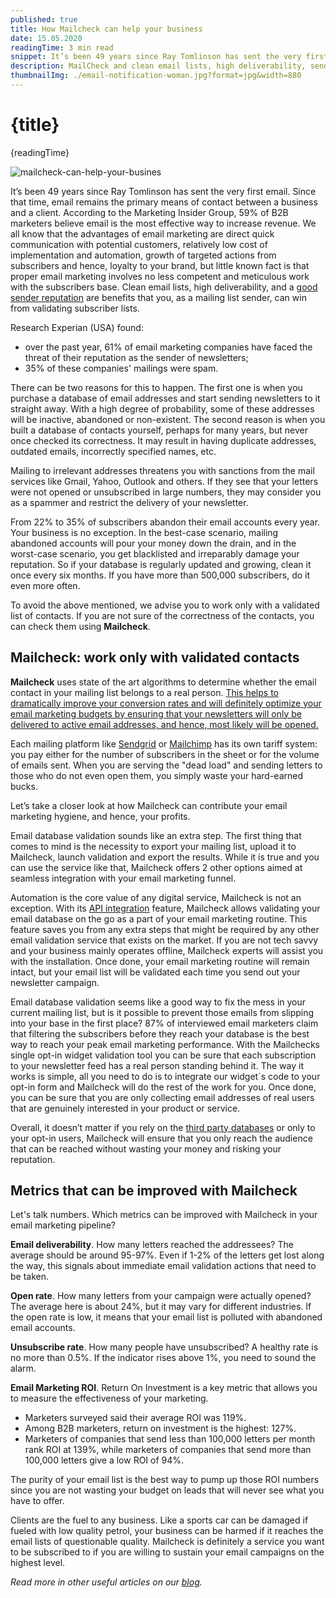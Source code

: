 ```yaml
---
published: true
title: How Mailcheck can help your business
date: 15.05.2020
readingTime: 3 min read
snippet: It’s been 49 years since Ray Tomlinson has sent the very first email. Since that time, email remains the primary means of contact between a business and a client. According to the Marketing Insider Group, 59% of B2B marketers believe email is the most effective way to increase revenue. We all know that the advantages of email marketing are direct quick communication with potential customers, relatively low cost of implementation and automation, growth of targeted actions from subscribers and hence, loyalty to your brand, but little known fact is that proper email marketing involves no less competent and meticulous work with the subscribers base. Clean email lists, high deliverability, and a good sender reputation are benefits that you, as a mailing list sender, can win from validating subscriber lists.
description: MailCheck and clean email lists, high deliverability, sender reputation, validation subscriber lists. Benefits for your business from using MailCheck.
thumbnailImg: ./email-notification-woman.jpg?format=jpg&width=880
---
```


# {title}

{readingTime}

![mailcheck-can-help-your-busines](./email-notification-woman.jpg?format=webp;jpg;png;avif&srcset&width=880)

It’s been 49 years since Ray Tomlinson has sent the very first email. Since that time, email remains the primary means of contact between a business and a client. According to the Marketing Insider Group, 59% of B2B marketers believe email is the most effective way to increase revenue. We all know that the advantages of email marketing are direct quick communication with potential customers, relatively low cost of implementation and automation, growth of targeted actions from subscribers and hence, loyalty to your brand, but little known fact is that proper email marketing involves no less competent and meticulous work with the subscribers base. Clean email lists, high deliverability, and a [good sender reputation](/blog/senders-reputation) are benefits that you, as a mailing list sender, can win from validating subscriber lists.

Research Experian (USA) found:

- over the past year, 61% of email marketing companies have faced the threat of their reputation as the sender of newsletters;
- 35% of these companies' mailings were spam.

There can be two reasons for this to happen. The first one is when you purchase a database of email addresses and start sending newsletters to it straight away. With a high degree of probability, some of these addresses will be inactive, abandoned or non-existent. The second reason is when you built a database of contacts yourself, perhaps for many years, but never once checked its correctness. It may result in having duplicate addresses, outdated emails, incorrectly specified names, etc.

Mailing to irrelevant addresses threatens you with sanctions from the mail services like Gmail, Yahoo, Outlook and others. If they see that your letters were not opened or unsubscribed in large numbers, they may consider you as a spammer and restrict the delivery of your newsletter.

From 22% to 35% of subscribers abandon their email accounts every year. Your business is no exception. In the best-case scenario, mailing abandoned accounts will pour your money down the drain, and in the worst-case scenario, you get blacklisted and irreparably damage your reputation. So if your database is regularly updated and growing, clean it once every six months. If you have more than 500,000 subscribers, do it even more often.

To avoid the above mentioned, we advise you to work only with a validated list of contacts. If you are not sure of the correctness of the contacts, you can check them using **Mailcheck**.

## Mailcheck: work only with validated contacts

**Mailcheck** uses state of the art algorithms to determine whether the email contact in your mailing list belongs to a real person. [This helps to dramatically improve your conversion rates and will definitely optimize your email marketing budgets by ensuring that your newsletters will only be delivered to active email addresses, and hence, most likely will be opened.](/blog/personalize-your-newsletter-and-increase-sales)

Each mailing platform like [Sendgrid](/sendgrid-integration) or [Mailchimp](/mailchimp-integration) has its own tariff system: you pay either for the number of subscribers in the sheet or for the volume of emails sent. When you are serving the "dead load" and sending letters to those who do not even open them, you simply waste your hard-earned bucks.

Let’s take a closer look at how Mailcheck can contribute your email marketing hygiene, and hence, your profits.

Email database validation sounds like an extra step. The first thing that comes to mind is the necessity to export your mailing list, upload it to Mailcheck, launch validation and export the results. While it is true and you can use the service like that, Mailcheck offers 2 other options aimed at seamless integration with your email marketing funnel.

Automation is the core value of any digital service, Mailcheck is not an exception. With its [API integration](/blog/what-is-email-api) feature, Mailcheck allows validating your email database on the go as a part of your email marketing routine. This feature saves you from any extra steps that might be required by any other email validation service that exists on the market. If you are not tech savvy and your business mainly operates offline, Mailcheck experts will assist you with the installation. Once done, your email marketing routine will remain intact, but your email list will be validated each time you send out your newsletter campaign.

Email database validation seems like a good way to fix the mess in your current mailing list, but is it possible to prevent those emails from slipping into your base in the first place? 87% of interviewed email marketers claim that filtering the subscribers before they reach your database is the best way to reach your peak email marketing performance. With the Mailchecks single opt-in widget validation tool you can be sure that each subscription to your newsletter feed has a real person standing behind it. The way it works is simple, all you need to do is to integrate our widget\`s code to your opt-in form and Mailcheck will do the rest of the work for you. Once done, you can be sure that you are only collecting email addresses of real users that are genuinely interested in your product or service.

Overall, it doesn’t matter if you rely on the [third party databases](/blog/does-buying-email-lists-still-work) or only to your opt-in users, Mailcheck will ensure that you only reach the audience that can be reached without wasting your money and risking your reputation.

## Metrics that can be improved with Mailcheck

Let's talk numbers. Which metrics can be improved with Mailcheck in your email marketing pipeline?

**Email deliverability**. How many letters reached the addressees? The average should be around 95-97%. Even if 1-2% of the letters get lost along the way, this signals about immediate email validation actions that need to be taken.

**Open rate**. How many letters from your campaign were actually opened? The average here is about 24%, but it may vary for different industries. If the open rate is low, it means that your email list is polluted with abandoned email accounts.

**Unsubscribe rate**. How many people have unsubscribed? A healthy rate is no more than 0.5%. If the indicator rises above 1%, you need to sound the alarm.

**Email Marketing ROI**. Return On Investment is a key metric that allows you to measure the effectiveness of your marketing.

- Marketers surveyed said their average ROI was 119%.
- Among B2B marketers, return on investment is the highest: 127%.
- Marketers of companies that send less than 100,000 letters per month rank ROI at 139%, while marketers of companies that send more than 100,000 letters give a low ROI of 94%.

The purity of your email list is the best way to pump up those ROI numbers since you are not wasting your budget on leads that will never see what you have to offer.

Clients are the fuel to any business. Like a sports car can be damaged if fueled with low quality petrol, your business can be harmed if it reaches the email lists of questionable quality. Mailcheck is definitely a service you want to be subscribed to if you are willing to sustain your email campaigns on the highest level.

_Read more in other useful articles on our [blog](/blog)._
